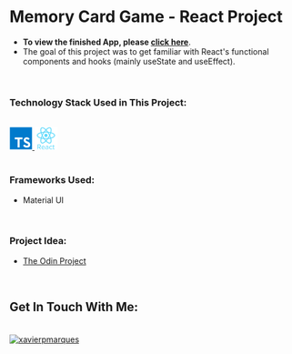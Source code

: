 # Memory Card Game - React Project

- **To view the finished App, please [click here](https://xarmar.github.io/memory-card/)**.
- The goal of this project was to get familiar with React's functional components and hooks (mainly useState and useEffect).

<br>

### Technology Stack Used in This Project:

<br>
<a href="https://www.typescriptlang.org/" target="_blank"> <img src="https://raw.githubusercontent.com/devicons/devicon/master/icons/typescript/typescript-original.svg" alt="typescript" width="40" height="40"/> 
<a href="https://reactjs.org/" target="_blank"> <img src="https://raw.githubusercontent.com/devicons/devicon/master/icons/react/react-original-wordmark.svg" alt="react" width="40" height="40"/>
</a>

<br>
<br>

### Frameworks Used:

- Material UI

<br>

### Project Idea:
- [The Odin Project](https://www.theodinproject.com/paths/full-stack-javascript/courses/javascript/lessons/memory-card)


<br>


## Get In Touch With Me:
<br>
<a href="https://linkedin.com/in/xavierpmarques" target="blank"><img align="center" src="https://raw.githubusercontent.com/rahuldkjain/github-profile-readme-generator/master/src/images/icons/Social/linked-in-alt.svg" alt="xavierpmarques" height="30" width="40" /></a>
